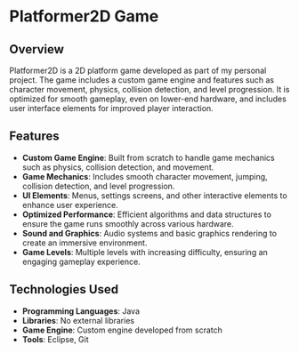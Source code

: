 # Platformer2D Game

## Overview
Platformer2D is a 2D platform game developed as part of my personal project. The game includes a custom game engine and features such as character movement, physics, collision detection, and level progression. It is optimized for smooth gameplay, even on lower-end hardware, and includes user interface elements for improved player interaction.

## Features
- **Custom Game Engine**: Built from scratch to handle game mechanics such as physics, collision detection, and movement.
- **Game Mechanics**: Includes smooth character movement, jumping, collision detection, and level progression.
- **UI Elements**: Menus, settings screens, and other interactive elements to enhance user experience.
- **Optimized Performance**: Efficient algorithms and data structures to ensure the game runs smoothly across various hardware.
- **Sound and Graphics**: Audio systems and basic graphics rendering to create an immersive environment.
- **Game Levels**: Multiple levels with increasing difficulty, ensuring an engaging gameplay experience.

## Technologies Used
- **Programming Languages**: Java
- **Libraries**: No external libraries
- **Game Engine**: Custom engine developed from scratch
- **Tools**: Eclipse, Git
